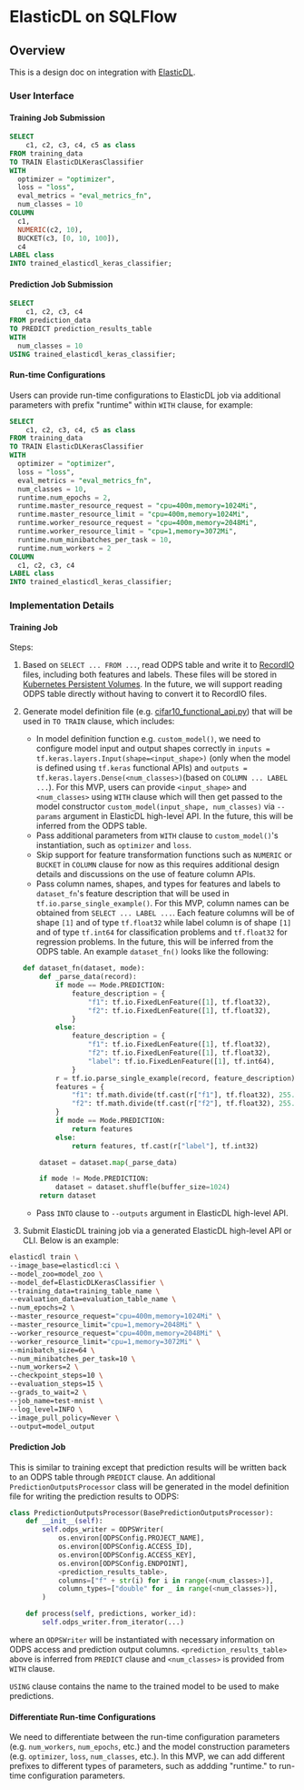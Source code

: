 # ElasticDL on SQLFlow

## Overview

This is a design doc on integration with [ElasticDL](https://github.com/wangkuiyi/elasticdl).

### User Interface

#### Training Job Submission

```sql
SELECT
    c1, c2, c3, c4, c5 as class
FROM training_data
TO TRAIN ElasticDLKerasClassifier
WITH
  optimizer = "optimizer",
  loss = "loss",
  eval_metrics = "eval_metrics_fn",
  num_classes = 10
COLUMN
  c1,
  NUMERIC(c2, 10),
  BUCKET(c3, [0, 10, 100]),
  c4
LABEL class
INTO trained_elasticdl_keras_classifier;
```

#### Prediction Job Submission

```sql
SELECT
    c1, c2, c3, c4
FROM prediction_data
TO PREDICT prediction_results_table
WITH
  num_classes = 10
USING trained_elasticdl_keras_classifier;
```

#### Run-time Configurations

Users can provide run-time configurations to ElasticDL job via additional parameters with prefix "runtime" within `WITH` clause, for example:

```sql
SELECT
    c1, c2, c3, c4, c5 as class
FROM training_data
TO TRAIN ElasticDLKerasClassifier
WITH
  optimizer = "optimizer",
  loss = "loss",
  eval_metrics = "eval_metrics_fn",
  num_classes = 10,
  runtime.num_epochs = 2,
  runtime.master_resource_request = "cpu=400m,memory=1024Mi",
  runtime.master_resource_limit = "cpu=400m,memory=1024Mi",
  runtime.worker_resource_request = "cpu=400m,memory=2048Mi",
  runtime.worker_resource_limit = "cpu=1,memory=3072Mi",
  runtime.num_minibatches_per_task = 10,
  runtime.num_workers = 2
COLUMN
  c1, c2, c3, c4
LABEL class
INTO trained_elasticdl_keras_classifier;
```

### Implementation Details

#### Training Job

Steps:

1. Based on `SELECT ... FROM ...`, read ODPS table and write it to [RecordIO](https://github.com/wangkuiyi/recordio) files, including both features and labels. These files will be stored in [Kubernetes Persistent Volumes](https://kubernetes.io/docs/concepts/storage/persistent-volumes/). In the future, we will support reading ODPS table directly without having to convert it to RecordIO files.
2. Generate model definition file (e.g. [cifar10_functional_api.py](https://github.com/wangkuiyi/elasticdl/blob/develop/model_zoo/cifar10_functional_api/cifar10_functional_api.py)) that will be used in `TO TRAIN` clause, which includes:

   - In model definition function e.g. `custom_model()`, we need to configure model input and output shapes correctly in `inputs = tf.keras.layers.Input(shape=<input_shape>)` (only when the model is defined using `tf.keras` functional APIs) and `outputs = tf.keras.layers.Dense(<num_classes>)`(based on `COLUMN ... LABEL ...`). For this MVP, users can provide `<input_shape>` and `<num_classes>` using `WITH` clause which will then get passed to the model constructor `custom_model(input_shape, num_classes)` via `--params` argument in ElasticDL high-level API. In the future, this will be inferred from the ODPS table.
   - Pass additional parameters from `WITH` clause to `custom_model()`'s instantiation, such as `optimizer` and `loss`.
   - Skip support for feature transformation functions such as `NUMERIC` or `BUCKET` in `COLUMN` clause for now as this requires additional design details and discussions on the use of feature column APIs.
   - Pass column names, shapes, and types for features and labels to `dataset_fn`'s feature description that will be used in `tf.io.parse_single_example()`. For this MVP, column names can be obtained from `SELECT ... LABEL ...`. Each feature columns will be of shape `[1]` and of type `tf.float32` while label column is of shape `[1]` and of type `tf.int64` for classification problems and `tf.float32` for regression problems. In the future, this will be inferred from the ODPS table. An example `dataset_fn()` looks like the following:

   ```python
   def dataset_fn(dataset, mode):
       def _parse_data(record):
           if mode == Mode.PREDICTION:
               feature_description = {
                   "f1": tf.io.FixedLenFeature([1], tf.float32),
                   "f2": tf.io.FixedLenFeature([1], tf.float32),
               }
           else:
               feature_description = {
                   "f1": tf.io.FixedLenFeature([1], tf.float32),
                   "f2": tf.io.FixedLenFeature([1], tf.float32),
                   "label": tf.io.FixedLenFeature([1], tf.int64),
               }
           r = tf.io.parse_single_example(record, feature_description)
           features = {
               "f1": tf.math.divide(tf.cast(r["f1"], tf.float32), 255.0),
               "f2": tf.math.divide(tf.cast(r["f2"], tf.float32), 255.0)
           }
           if mode == Mode.PREDICTION:
               return features
           else:
               return features, tf.cast(r["label"], tf.int32)

       dataset = dataset.map(_parse_data)

       if mode != Mode.PREDICTION:
           dataset = dataset.shuffle(buffer_size=1024)
       return dataset
   ```

   - Pass `INTO` clause to `--outputs` argument in ElasticDL high-level API.

3. Submit ElasticDL training job via a generated ElasticDL high-level API or CLI. Below is an example:

```sh
elasticdl train \
--image_base=elasticdl:ci \
--model_zoo=model_zoo \
--model_def=ElasticDLKerasClassifier \
--training_data=training_table_name \
--evaluation_data=evaluation_table_name \
--num_epochs=2 \
--master_resource_request="cpu=400m,memory=1024Mi" \
--master_resource_limit="cpu=1,memory=2048Mi" \
--worker_resource_request="cpu=400m,memory=2048Mi" \
--worker_resource_limit="cpu=1,memory=3072Mi" \
--minibatch_size=64 \
--num_minibatches_per_task=10 \
--num_workers=2 \
--checkpoint_steps=10 \
--evaluation_steps=15 \
--grads_to_wait=2 \
--job_name=test-mnist \
--log_level=INFO \
--image_pull_policy=Never \
--output=model_output
```

#### Prediction Job

This is similar to training except that prediction results will be written back to an ODPS table through `PREDICT` clause. An additional `PredictionOutputsProcessor` class will be generated in the model definition file for writing the prediction results to ODPS:

```python
class PredictionOutputsProcessor(BasePredictionOutputsProcessor):
    def __init__(self):
        self.odps_writer = ODPSWriter(
            os.environ[ODPSConfig.PROJECT_NAME],
            os.environ[ODPSConfig.ACCESS_ID],
            os.environ[ODPSConfig.ACCESS_KEY],
            os.environ[ODPSConfig.ENDPOINT],
            <prediction_results_table>,
            columns=["f" + str(i) for i in range(<num_classes>)],
            column_types=["double" for _ in range(<num_classes>)],
        )

    def process(self, predictions, worker_id):
        self.odps_writer.from_iterator(...)
```

where an `ODPSWriter` will be instantiated with necessary information on ODPS access and prediction output columns. `<prediction_results_table>` above is inferred from `PREDICT` clause and `<num_classes>` is provided from `WITH` clause.

`USING` clause contains the name to the trained model to be used to make predictions.

#### Differentiate Run-time Configurations

We need to differentiate between the run-time configuration parameters (e.g. `num_workers`, `num_epochs`, etc.) and the model construction parameters (e.g. `optimizer`, `loss`, `num_classes`, etc.). In this MVP, we can add different prefixes to different types of parameters, such as addding "runtime." to run-time configuration parameters.
